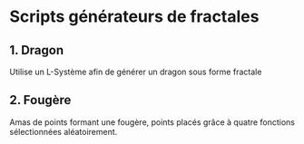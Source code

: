 # Scripts générateurs de fractales
## 1. Dragon
Utilise un L-Système afin de générer un dragon sous forme fractale
## 2. Fougère
Amas de points formant une fougère, points placés grâce à quatre fonctions sélectionnées aléatoirement.

